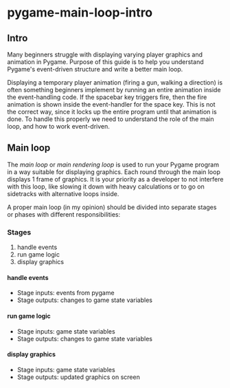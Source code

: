 # pygame-main-loop-intro

## Intro

Many beginners struggle with displaying varying player graphics and animation in Pygame. 
Purpose of this guide is to help you understand Pygame's event-driven structure and write a better main loop.

Displaying a temporary player animation (firing a gun, walking a direction) is often something beginners implement by running an entire animation inside the event-handling code. If the spacebar key triggers fire, then the fire animation is shown inside the event-handler for the space key.
This is not the correct way, since it locks up the entire program until that animation is done.
To handle this properly we need to understand the role of the main loop, and how to work event-driven.

## Main loop

The *main loop* or *main rendering loop* is used to run your Pygame program in a way suitable for displaying graphics. 
Each round through the main loop displays 1 frame of graphics. It is your priority as a developer to not interfere with this loop, like slowing it down with heavy calculations or to go on sidetracks with alternative loops inside.

A proper main loop (in my opinion) should be divided into separate stages or phases with different responsibilities:

### Stages

1. handle events
2. run game logic
3. display graphics

#### handle events

- Stage inputs: events from pygame
- Stage outputs: changes to game state variables

#### run game logic

- Stage inputs: game state variables
- Stage outputs: changes to game state variables

#### display graphics

- Stage inputs: game state variables
- Stage outputs: updated graphics on screen

